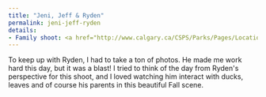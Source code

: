 ```yaml
---
title: "Jeni, Jeff & Ryden"
permalink: jeni-jeff-ryden
details:
- Family shoot: <a href="http://www.calgary.ca/CSPS/Parks/Pages/Locations/NW-parks/Confederation-Park.aspx">Confederation Park/a>
---
```

To keep up with Ryden, I had to take a ton of photos. He made me work hard this day, but it was a blast! I tried to think of the day from Ryden's perspective for this shoot, and I loved watching him interact with ducks, leaves and of course his parents in this beautiful Fall scene.